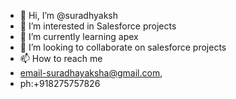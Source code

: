 - 👋 Hi, I’m @suradhyaksh
- 👀 I’m interested in Salesforce projects
- 🌱 I’m currently learning apex
- 💞️ I’m looking to collaborate on salesforce projects
- 📫 How to reach me
-  email-suradhayaksha@gmail.com,
-   ph:+918275757826

<!---
suradhyaksh/suradhyaksh is a ✨ special ✨ repository because its `README.md` (this file) appears on your GitHub profile.
You can click the Preview link to take a look at your changes.
--->
